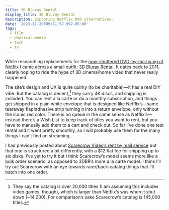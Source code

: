 ```yaml
---
title: 3D Bluray Rental
display_title: 3D Bluray Rental
description: Exploring Netflix DVD alternatives.
date: '2023-11-20T09:41:57.997-05:00'
tags:
  - film
  - physical-media
  - tech
  - tv
---
```


While researching replacements for the [now-shuttered DVD-by-mail wing of Netflix](/posts/rip-netflix-dvd/) I came across a small outfit: [3D Bluray Rental](https://www.store-3d-blurayrental.com). It dates back to 2011, clearly hoping to ride the hype of 3D cinema/home video that never really happened. 

The site’s design and UX is quite quirky (to be charitable)—it has a real DIY vibe. But the catalog is decent,[^1] they carry 4K discs, and shipping is included. You can rent a la carte or do a monthly subscription, and things get shipped in a plain white envelope that is designed like Netflix’s—same tearaway flap/adhesive strip turning it into a return envelope, only without the iconic red color. There is no queue in the same sense as Netflix’s—instead there’s a Wish List to keep track of titles you want to rent, but you have to manually add them to a cart and check out. So far I’ve done one test rental and it went pretty smoothly, so I will probably use them for the many things I can’t find on streaming.

I had previously posted about [Scarecrow Video’s rent by mail service](/posts/scarecrow-video-rent-by-mail/) but that one is structured a bit differently, with a $12 flat fee for shipping up to six disks. I’ve yet to try it but I think Scarecrow’s model seems more like a bulk order scenario, as opposed to 3DBR’s more a la carte model. I think I’ll try out Scarecrow with an eye towards rarer/back-catalog things that I’ll batch into one order.

[^1]: They say the catalog is over 20,000 titles (I am assuming this includes video games, though), which is larger than Netflix’s was when it shut down (~14,000). For comparison’s sake Scarecrow’s catalog is 145,000 titles.